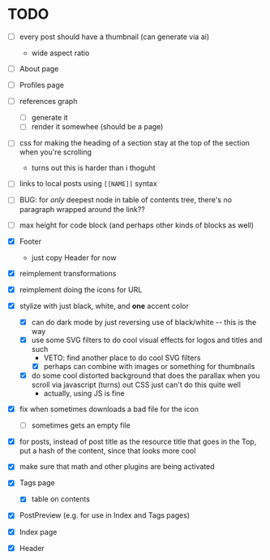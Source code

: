 # TODO

- [ ] every post should have a thumbnail (can generate via ai)
  - wide aspect ratio

- [ ] About page
- [ ] Profiles page
- [ ] references graph
  - [ ] generate it
  - [ ] render it somewhee (should be a page)

- [ ] css for making the heading of a section stay at the top of the section when you're scrolling
  - turns out this is harder than i thoguht
- [ ] links to local posts using `[[NAME]]` syntax
- [ ] BUG: for _only_ deepest node in table of contents tree, there's no paragraph wrapped around the link??
- [ ] max height for code block (and perhaps other kinds of blocks as well)

- [x] Footer
  - just copy Header for now
- [x] reimplement transformations
- [x] reimplement doing the icons for URL
- [x] stylize with just black, white, and **one** accent color
  - [x] can do dark mode by just reversing use of black/white -- this is the way
  - [x] use some SVG filters to do cool visual effects for logos and titles and such
    - VETO: find another place to do cool SVG filters
    - [x] perhaps can combine with images or something for thumbnails
  - [x] do some cool distorted background that does the parallax when you scroll via javascript (turns) out CSS just can't do this quite well
    - actually, using JS is fine
- [x] fix when sometimes downloads a bad file for the icon
  - [ ] sometimes gets an empty file
- [x] for posts, instead of post title as the resource title that goes in the Top, put a hash of the content, since that looks more cool
- [x] make sure that math and other plugins are being activated
- [x] Tags page
  - [x] table on contents
- [x] PostPreview (e.g. for use in Index and Tags pages)
- [x] Index page
- [x] Header
